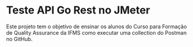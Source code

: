 # Teste API Go Rest no JMeter
Este projeto tem o objetivo de ensinar os alunos do Curso para Formação de Quality Assurance da IFMS como executar uma collection do Postman no GitHub.
